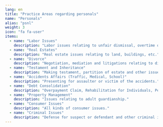 ```yaml
---
lang: en
title: "Practice Areas regarding personals"
name: "Personals"
alias: "psnl"
weight: 3
icon: "fa fa-user"
items:
  - name: "Labor Issues"
    description: "Labor issues relating to unfair dismissal, overtime or salary unpaid, etc."
  - name: "Real Estates"
    description: "Real estate issues relating to land, buildings, etc."
  - name: "Divorce"
    description: "Negotiation, mediation and litigations relating to divorce."
  - name: "Testament and Inheritance"
    description: "Making testament, partition of estate and other issues relating to inheritance."
  - name: "Accidents Affairs (Traffic, Medical, School)"
    description: "Presenting for assaulter or victim of the accidents."
  - name: "Debt Consolidation"
    description: "Overpayment Claim, Rehabilitation for Individuals, Personal Bankruptcy, etc."
  - name: "Property Management"
    description: "Issues relating to adult guardianship."
  - name: "Consumer Issues"
    description: "All kinds of consumer issues."
  - name: "Criminal Issues"
    description: "Defense for suspect or defendant and other criminal issues."
---
```

